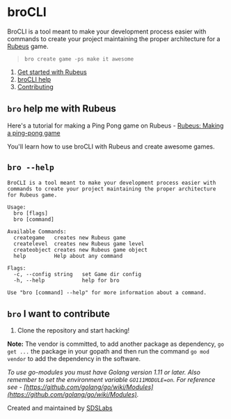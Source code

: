 # broCLI

BroCLI is a tool meant to make your development process easier with commands to create your project maintaining the proper architecture for a [Rubeus](https://github.com/sdslabs/Rubeus) game.

> `bro create game -ps make it awesome`

1. [Get started with Rubeus](#bro-help-me-with-rubeus)
2. [broCLI help](#bro---help)
3. [Contributing](#bro-i-want-to-contribute)

## `bro` help me with Rubeus

Here's a tutorial for making a Ping Pong game on Rubeus - [Rubeus: Making a ping-pong game](https://github.com/sdslabs/Rubeus/wiki/Making-a-ping-pong-game)

You'll learn how to use broCLI with Rubeus and create awesome games.

## `bro --help`

```
BroCLI is a tool meant to make your development process easier with commands to create your project maintaining the proper architecture for Rubeus game.

Usage:
  bro [flags]
  bro [command]

Available Commands:
  creategame   creates new Rubeus game
  createlevel  creates new Rubeus game level
  createobject creates new Rubeus game object
  help         Help about any command

Flags:
  -c, --config string   set Game dir config
  -h, --help            help for bro

Use "bro [command] --help" for more information about a command.
```

## `bro` I want to contribute

1. Clone the repository and start hacking!

**Note:** The vendor is committed, to add another package as dependency, `go get ...` the package in your gopath and then run the command `go mod vendor` to add the dependency in the software.

_To use go-modules you must have Golang version 1.11 or later. Also remember to set the environment variable `GO111MODULE=on`. For reference see - [https://github.com/golang/go/wiki/Modules](https://github.com/golang/go/wiki/Modules)._

Created and maintained by [SDSLabs](https://sdslabs.co)
